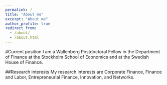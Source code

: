 ```yaml
---
permalink: /
title: "About me"
excerpt: "About me"
author_profile: true
redirect_from: 
  - /about/
  - /about.html
---
```




#Current position
I am a Wallenberg Postdoctoral Fellow in the Department of Finance at the Stockholm School of Economics and at the Swedish House of Finance.

##Research interests
My research interests are Corporate Finance, Finance and Labor, Entrepreneurial Finance, Innovation, and Networks.

